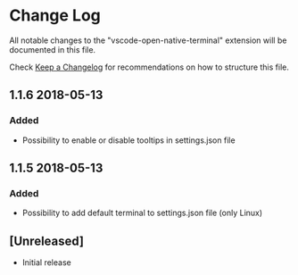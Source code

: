 # Change Log
All notable changes to the "vscode-open-native-terminal" extension will be documented in this file.

Check [Keep a Changelog](http://keepachangelog.com/) for recommendations on how to structure this file.

## 1.1.6 2018-05-13

### Added
- Possibility to enable or disable tooltips in settings.json file

## 1.1.5 2018-05-13

### Added
- Possibility to add default terminal to settings.json file (only Linux)

## [Unreleased]
- Initial release
